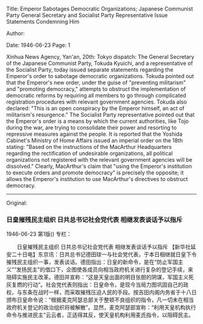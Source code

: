 Title: Emperor Sabotages Democratic Organizations; Japanese Communist Party General Secretary and Socialist Party Representative Issue Statements Condemning Him

Author:

Date: 1946-06-23
Page: 1

Xinhua News Agency, Yan'an, 20th: Tokyo dispatch: The General Secretary of the Japanese Communist Party, Tokuda Kyuichi, and a representative of the Socialist Party, today issued separate statements regarding the Emperor's order to sabotage democratic organizations. Tokuda pointed out that the Emperor's new order, under the guise of "preventing militarism" and "promoting democracy," attempts to obstruct the implementation of democratic reforms by requiring all members to go through complicated registration procedures with relevant government agencies. Tokuda also declared: "This is an open conspiracy by the Emperor himself, an act of militarism's resurgence." The Socialist Party representative pointed out that the Emperor's order is a means by which the current authorities, like Tojo during the war, are trying to consolidate their power and resorting to repressive measures against the people. It is reported that the Yoshida Cabinet's Ministry of Home Affairs issued an imperial order on the 18th stating: "Based on the instructions of the MacArthur Headquarters regarding the rectification of undesirable organizations, all political organizations not registered with the relevant government agencies will be dissolved." Clearly, MacArthur's claim that "using the Emperor's institution to execute orders and promote democracy" is precisely the opposite; it allows the Emperor's institution to use MacArthur's directives to obstruct democracy.



<hr /> 

Original: 


### 日皇摧残民主组织  日共总书记社会党代表  相继发表谈话予以指斥

1946-06-23
第1版()
专栏：

　　日皇摧残民主组织
    日共总书记社会党代表
    相继发表谈话予以指斥
    【新华社延安二十日电】东京讯：日共总书记德田球一与社会党代表，于本日相继就日皇下令摧残民主组织一事，发表谈话。德田指出：日皇的新命令，是在“防止军国主义”“发扬民主”的借口下，企图使各成员向相当政府机关进行复杂的登记手续，来阻碍实施民主改革。德田并宣称：“这是天皇出面的明目张胆的阴谋，军国主义死灰复燃的行动”。社会党代表则指出：日皇命令，是现今当局力图巩固自己的政权，与东条在战时一样，而采取摧残压迫人民的手段。按吉田内阁内务省于十八日颁布日皇命令说：“根据麦克阿瑟总部关于整顿不良组织的指令，凡一切未在相当政府机关登记的政治组织将被解散”。显然，麦克阿瑟部宣称：“利用天皇机构执行命令与推进民主”云云者，正适得其反，使天皇机构利用麦氏指令，以阻碍民主。

